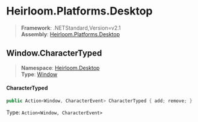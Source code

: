 # Heirloom.Platforms.Desktop

> **Framework**: .NETStandard,Version=v2.1  
> **Assembly**: [Heirloom.Platforms.Desktop][0]  

## Window.CharacterTyped

> **Namespace**: [Heirloom.Desktop][0]  
> **Type**: [Window][1]  

#### CharacterTyped

```cs
public Action<Window, CharacterEvent> CharacterTyped { add; remove; }
```

Type: `Action<Window, CharacterEvent>`

[0]: ../../../Heirloom.Platforms.Desktop.md
[1]: ../Window.md
